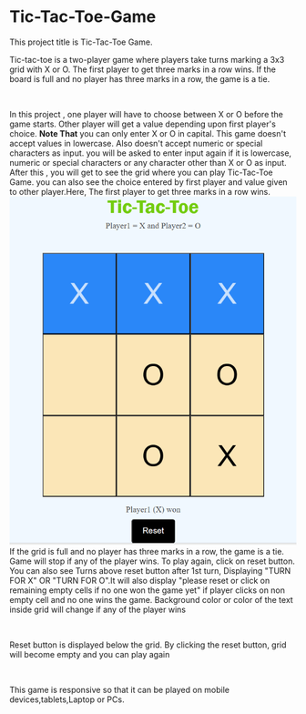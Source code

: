 # Tic-Tac-Toe-Game
This project title is Tic-Tac-Toe Game.<br>
<p>Tic-tac-toe is a two-player game where players take turns marking a 3x3 grid with X or O. The first player to get three marks in a row wins. If the board is full and no player has three marks in a row, the game is a tie.</p><br>

<p> In this project , one player will have to choose between X or O before the game starts. Other player will get a value depending upon first player's choice. <strong>Note That</strong> you can only enter X or O in capital. This game doesn't accept values in lowercase. Also doesn't accept numeric or special characters as input. you will be asked to enter input again if it is lowercase, numeric or special characters or any character other than X or O as input. After this , you will get to see the grid where you can play Tic-Tac-Toe Game. you can also see the choice entered by first player and value given to other player.Here, The first player to get three marks in a row wins.<img src="/images/wins.png"><br>
 If the grid is full and no player has three marks in a row, the game is a tie. Game will stop if any of the player wins. To play again, click on reset button.<br>You can also see Turns above reset button after 1st turn, Displaying "TURN FOR X" OR "TURN FOR O".It will also display "please reset or click on remaining empty cells if no one won the game yet" if player clicks on non empty cell and no one wins the game. Background color or color of the text inside grid will change if any of the player wins</p><br><p>Reset button is displayed below the grid. By clicking the reset button, grid will become empty and you can play again </p><br>
<p>This game is responsive so that it can be played on mobile devices,tablets,Laptop or PCs.</p>
